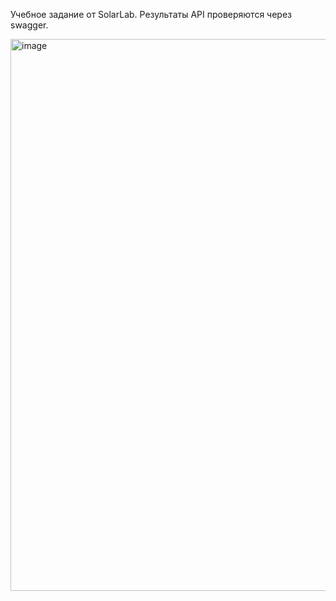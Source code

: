 Учебное задание от SolarLab.
Результаты API проверяются через swagger.

<img width="1619" height="883" alt="image" src="https://github.com/user-attachments/assets/c48598c2-7607-45f1-b492-29b8ec7199af" />
